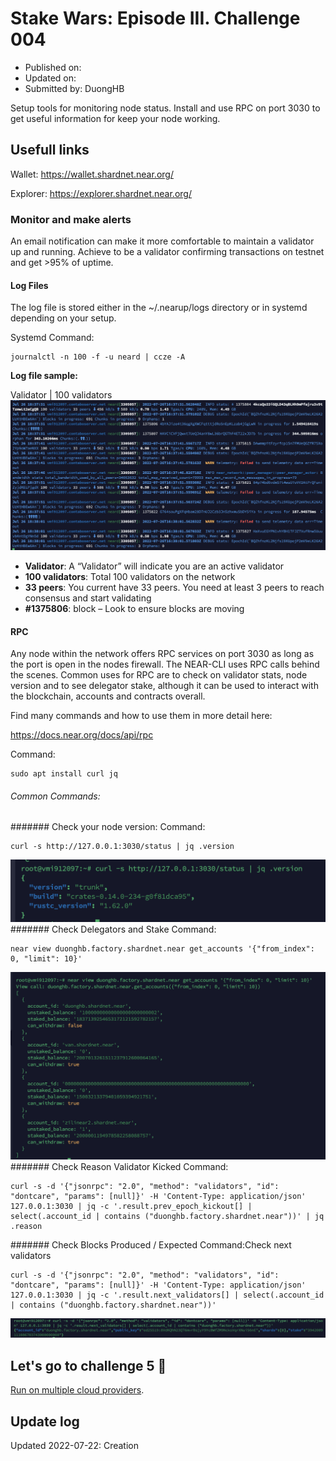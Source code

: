 # Stake Wars: Episode III. Challenge 004
* Published on: 
* Updated on: 
* Submitted by: DuongHB

Setup tools for monitoring node status. Install and use RPC on port 3030 to get useful information for keep your node working.


## Usefull links

Wallet: https://wallet.shardnet.near.org/

Explorer: https://explorer.shardnet.near.org/ 


### Monitor and make alerts 

An email notification can make it more comfortable to maintain a validator up and running. Achieve to be a validator confirming transactions on testnet and get >95% of uptime.

#### Log Files
The log file is stored either in the ~/.nearup/logs directory or in systemd depending on your setup.


Systemd Command:
```
journalctl -n 100 -f -u neard | ccze -A
```

**Log file sample:**

Validator | 100 validators
![img](../images/check_logs.png)


* **Validator**: A “Validator” will indicate you are an active validator
* **100 validators**: Total 100 validators on the network
* **33 peers**: You current have 33 peers. You need at least 3 peers to reach consensus and start validating
* **#1375806**: block – Look to ensure blocks are moving

#### RPC
Any node within the network offers RPC services on port 3030 as long as the port is open in the nodes firewall. The NEAR-CLI uses RPC calls behind the scenes. Common uses for RPC are to check on validator stats, node version and to see delegator stake, although it can be used to interact with the blockchain, accounts and contracts overall.

Find many commands and how to use them in more detail here:

https://docs.near.org/docs/api/rpc



Command:
```
sudo apt install curl jq
```
###### Common Commands:
####### Check your node version:
Command:
```
curl -s http://127.0.0.1:3030/status | jq .version
```
![img](../images/node_info.png)
####### Check Delegators and Stake
Command:
```
near view duonghb.factory.shardnet.near get_accounts '{"from_index": 0, "limit": 10}'
```
![img](../images/get_accounts.png)
####### Check Reason Validator Kicked
Command:
```
curl -s -d '{"jsonrpc": "2.0", "method": "validators", "id": "dontcare", "params": [null]}' -H 'Content-Type: application/json' 127.0.0.1:3030 | jq -c '.result.prev_epoch_kickout[] | select(.account_id | contains ("duonghb.factory.shardnet.near"))' | jq .reason
```
####### Check Blocks Produced / Expected
Command:Check next validators
```
curl -s -d '{"jsonrpc": "2.0", "method": "validators", "id": "dontcare", "params": [null]}' -H 'Content-Type: application/json' 127.0.0.1:3030 | jq -c '.result.next_validators[] | select(.account_id | contains ("duonghb.factory.shardnet.near"))'
```
![img](../images/next_validators_2.png)
## Let's go to challenge 5 🚀

[Run on multiple cloud providers](./005.md).

## Update log

Updated 2022-07-22: Creation
